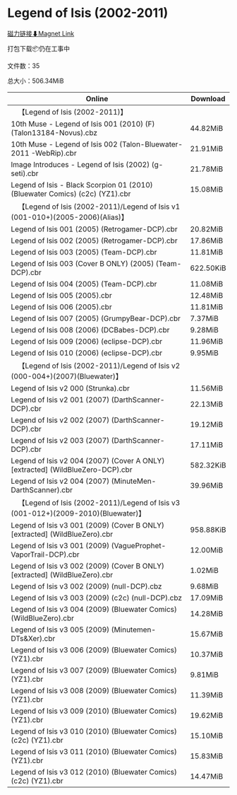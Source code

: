 # Legend of Isis (2002-2011)

[磁力链接⬇Magnet Link](magnet:?xt=urn:btih:44e436d6221f3ddac21164bef5b5c4cd75cf936d&dn=Legend%20of%20Isis%20%282002-2011%29)

打包下载📦仍在工事中

文件数：35

总大小：506.34MiB

Online | Download
--- | ---
&emsp;【Legend of Isis (2002-2011)】 | 
10th Muse - Legend of Isis 001 (2010) (F) (Talon13184-Novus).cbz | 44.82MiB
10th Muse - Legend of Isis 002 (Talon-Bluewater-2011 -WebRip).cbr | 21.91MiB
Image Introduces - Legend of Isis (2002) (g-seti).cbr | 21.78MiB
Legend of Isis - Black Scorpion 01 (2010) (Bluewater Comics) (c2c) (YZ1).cbr | 15.08MiB
&emsp;【Legend of Isis (2002-2011)/Legend of Isis v1 (001-010+)(2005-2006)(Alias)】 | 
Legend of Isis 001 (2005) (Retrogamer-DCP).cbr | 20.82MiB
Legend of Isis 002 (2005) (Retrogamer-DCP).cbr | 17.86MiB
Legend of Isis 003 (2005) (Team-DCP).cbr | 11.81MiB
Legend of Isis 003 (Cover B ONLY) (2005) (Team-DCP).cbr | 622.50KiB
Legend of Isis 004 (2005) (Team-DCP).cbr | 11.08MiB
Legend of Isis 005 (2005).cbr | 12.48MiB
Legend of Isis 006 (2005).cbr | 11.81MiB
Legend of Isis 007 (2005) (GrumpyBear-DCP).cbr | 7.37MiB
Legend of Isis 008 (2006) (DCBabes-DCP).cbr | 9.28MiB
Legend of Isis 009 (2006) (eclipse-DCP).cbr | 11.96MiB
Legend of Isis 010 (2006) (eclipse-DCP).cbr | 9.95MiB
&emsp;【Legend of Isis (2002-2011)/Legend of Isis v2 (000-004+)(2007)(Bluewater)】 | 
Legend of Isis v2 000 (Strunka).cbr | 11.56MiB
Legend of Isis v2 001 (2007) (DarthScanner-DCP).cbr | 22.13MiB
Legend of Isis v2 002 (2007) (DarthScanner-DCP).cbr | 19.12MiB
Legend of Isis v2 003 (2007) (DarthScanner-DCP).cbr | 17.11MiB
Legend of Isis v2 004 (2007) (Cover A ONLY) \[extracted\] (WildBlueZero-DCP).cbr | 582.32KiB
Legend of Isis v2 004 (2007) (MinuteMen-DarthScanner).cbr | 39.96MiB
&emsp;【Legend of Isis (2002-2011)/Legend of Isis v3 (001-012+)(2009-2010)(Bluewater)】 | 
Legend of Isis v3 001 (2009) (Cover B ONLY) \[extracted\] (WildBlueZero).cbr | 958.88KiB
Legend of Isis v3 001 (2009) (VagueProphet-VaporTrail-DCP).cbr | 12.00MiB
Legend of Isis v3 002 (2009) (Cover B ONLY) \[extracted\] (WildBlueZero).cbr | 1.02MiB
Legend of Isis v3 002 (2009) (null-DCP).cbz | 9.68MiB
Legend of Isis v3 003 (2009) (c2c) (null-DCP).cbz | 17.09MiB
Legend of Isis v3 004 (2009) (Bluewater Comics) (WildBlueZero).cbr | 14.28MiB
Legend of Isis v3 005 (2009) (Minutemen-DTs&Xer).cbr | 15.67MiB
Legend of Isis v3 006 (2009) (Bluewater Comics) (YZ1).cbr | 10.37MiB
Legend of Isis v3 007 (2009) (Bluewater Comics) (YZ1).cbr | 9.81MiB
Legend of Isis v3 008 (2009) (Bluewater Comics) (YZ1).cbr | 11.39MiB
Legend of Isis v3 009 (2010) (Bluewater Comics) (YZ1).cbr | 19.62MiB
Legend of Isis v3 010 (2010) (Bluewater Comics) (c2c) (YZ1).cbr | 15.10MiB
Legend of Isis v3 011 (2010) (Bluewater Comics) (YZ1).cbr | 15.83MiB
Legend of Isis v3 012 (2010) (Bluewater Comics) (c2c) (YZ1).cbr | 14.47MiB